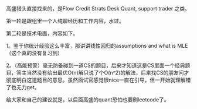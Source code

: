 高盛猎头直接找来的，是Flow Credit Strats Desk Quant, support trader 之类。

第一轮是跟组里一个人纯聊经历和工作内容，水过。

第二轮是技术电面，内容如下。

1。鉴于你统计经验这么丰富，那讲讲线性回归的assumptions and what is MLE（这个真的没有复习到）

2。（高能预警）毫无防备碰到一道CS的题目，后来才知道这是CS里面一个经典题目，答主当然没有给出最优O(n)解只说了个O(n^2)的解法，后来找CS的朋友问才彻底明白这道题目的意思。虽然面试官感觉很nice一直在引导，但一开始就理解错了也无力get。

给大家和自己的建议就是，以后面高盛的quant恐怕也要刷leetcode了。
